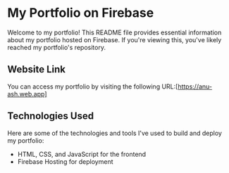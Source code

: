 # My Portfolio on Firebase

Welcome to my portfolio! This README file provides essential information about my portfolio hosted on Firebase. If you're viewing this, you've likely reached my portfolio's repository.

## Website Link

You can access my portfolio by visiting the following URL:[https://anu-ash.web.app]


## Technologies Used

Here are some of the technologies and tools I've used to build and deploy my portfolio:

- HTML, CSS, and JavaScript for the frontend
- Firebase Hosting for deployment
